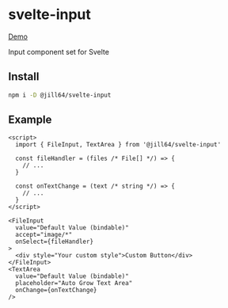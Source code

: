 # svelte-input

[Demo](https://jill64.github.io/svelte-input)

Input component set for Svelte

## Install

```sh
npm i -D @jill64/svelte-input
```

## Example

```svelte
<script>
  import { FileInput, TextArea } from '@jill64/svelte-input'

  const fileHandler = (files /* File[] */) => {
    // ...
  }

  const onTextChange = (text /* string */) => {
    // ...
  }
</script>

<FileInput
  value="Default Value (bindable)"
  accept="image/*"
  onSelect={fileHandler}
>
  <div style="Your custom style">Custom Button</div>
</FileInput>
<TextArea
  value="Default Value (bindable)"
  placeholder="Auto Grow Text Area"
  onChange={onTextChange}
/>
```
